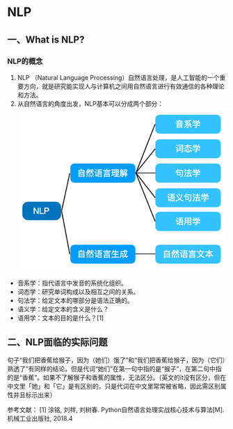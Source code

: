 # NLP
## 一、What is NLP?
### NLP的概念
1. NLP （Natural Language Processing）自然语言处理，是人工智能的一个重要方向，就是研究能实现人与计算机之间用自然语言进行有效通信的各种理论和方法。
2. 从自然语言的角度出发，NLP基本可以分成两个部分：
	![NLP_class](../Images/NLP_class.png)
- 音系学：指代语言中发音的系统化组织。
- 词态学：研究单词构成以及相互之间的关系。
- 句法学：给定文本的哪部分是语法正确的。
- 语义学：给定文本的含义是什么？
- 语用学：文本的目的是什么？[1]
## 二、NLP面临的实际问题
句子“我们把香蕉给猴子，因为（她们）饿了”和“我们把香蕉给猴子，因为（它们）熟透了”有同样的结论。但是代词“她们”在第一句中指的是“猴子”，在第二句中指的是“香蕉”。如果不了解猴子和香蕉的属性，无法区分。（英文的it没有区分，但在中文里「她」和「它」是有区别的，只是代词在中文里常常被省略，因此需区别属性并且标示出来）

参考文献：
[1] 涂铭, 刘祥, 刘树春. Python自然语言处理实战核心技术与算法[M]. 机械工业出版社, 2018.4